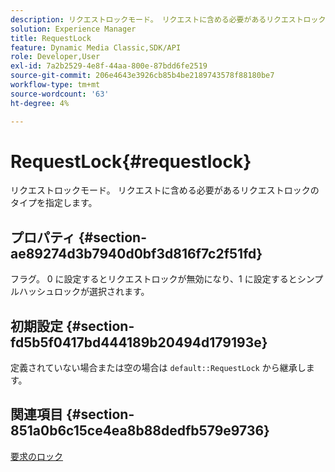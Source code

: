 ```yaml
---
description: リクエストロックモード。 リクエストに含める必要があるリクエストロックのタイプを指定します。
solution: Experience Manager
title: RequestLock
feature: Dynamic Media Classic,SDK/API
role: Developer,User
exl-id: 7a2b2529-4e8f-44aa-800e-87bdd6fe2519
source-git-commit: 206e4643e3926cb85b4be2189743578f88180be7
workflow-type: tm+mt
source-wordcount: '63'
ht-degree: 4%

---
```


# RequestLock{#requestlock}

リクエストロックモード。 リクエストに含める必要があるリクエストロックのタイプを指定します。

## プロパティ {#section-ae89274d3b7940d0bf3d816f7c2f51fd}

フラグ。 0 に設定するとリクエストロックが無効になり、1 に設定するとシンプルハッシュロックが選択されます。

## 初期設定 {#section-fd5b5f0417bd444189b20494d179193e}

定義されていない場合または空の場合は `default::RequestLock` から継承します。

## 関連項目 {#section-851a0b6c15ce4ea8b88dedfb579e9736}

[要求のロック](../../../../../is-api/image-catalog/image-serving-api-ref/c-image-catalog-reference/c-attributes-reference/r-requestlock.md#reference-8bbe2f581be847d3b9fa123e8e5e94b0)

